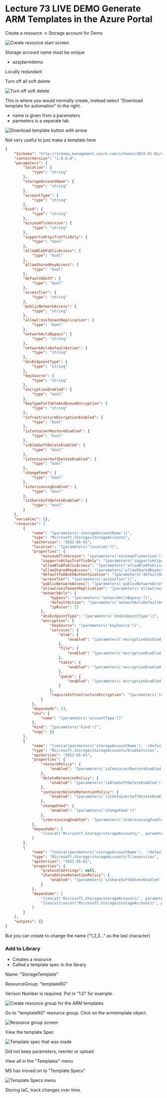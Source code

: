 # Lecture 73 LIVE DEMO Generate ARM Templates in the Azure Portal

Create a resource -> Storage account for Demo

![Create resource start screen](image-12.png)

Storage account name must be unique
* azsjdarmdemo

Locally redundant

Turn off all soft delete

![Turn off soft delete](image-13.png)

This is where you would normally create, instead select "Download template for automation" to the right.
* name is given from a parameters
* parmeters is a separate tab

![Download template button with arrow](image-14.png)

Not very useful to just make a template here

```json
{
    "$schema": "http://schema.management.azure.com/schemas/2015-01-01/deploymentTemplate.json#",
    "contentVersion": "1.0.0.0",
    "parameters": {
        "location": {
            "type": "string"
        },
        "storageAccountName": {
            "type": "string"
        },
        "accountType": {
            "type": "string"
        },
        "kind": {
            "type": "string"
        },
        "minimumTlsVersion": {
            "type": "string"
        },
        "supportsHttpsTrafficOnly": {
            "type": "bool"
        },
        "allowBlobPublicAccess": {
            "type": "bool"
        },
        "allowSharedKeyAccess": {
            "type": "bool"
        },
        "defaultOAuth": {
            "type": "bool"
        },
        "accessTier": {
            "type": "string"
        },
        "publicNetworkAccess": {
            "type": "string"
        },
        "allowCrossTenantReplication": {
            "type": "bool"
        },
        "networkAclsBypass": {
            "type": "string"
        },
        "networkAclsDefaultAction": {
            "type": "string"
        },
        "dnsEndpointType": {
            "type": "string"
        },
        "keySource": {
            "type": "string"
        },
        "encryptionEnabled": {
            "type": "bool"
        },
        "keyTypeForTableAndQueueEncryption": {
            "type": "string"
        },
        "infrastructureEncryptionEnabled": {
            "type": "bool"
        },
        "isContainerRestoreEnabled": {
            "type": "bool"
        },
        "isBlobSoftDeleteEnabled": {
            "type": "bool"
        },
        "isContainerSoftDeleteEnabled": {
            "type": "bool"
        },
        "changeFeed": {
            "type": "bool"
        },
        "isVersioningEnabled": {
            "type": "bool"
        },
        "isShareSoftDeleteEnabled": {
            "type": "bool"
        }
    },
    "variables": {},
    "resources": [
        {
            "name": "[parameters('storageAccountName')]",
            "type": "Microsoft.Storage/storageAccounts",
            "apiVersion": "2022-05-01",
            "location": "[parameters('location')]",
            "properties": {
                "minimumTlsVersion": "[parameters('minimumTlsVersion')]",
                "supportsHttpsTrafficOnly": "[parameters('supportsHttpsTrafficOnly')]",
                "allowBlobPublicAccess": "[parameters('allowBlobPublicAccess')]",
                "allowSharedKeyAccess": "[parameters('allowSharedKeyAccess')]",
                "defaultToOAuthAuthentication": "[parameters('defaultOAuth')]",
                "accessTier": "[parameters('accessTier')]",
                "publicNetworkAccess": "[parameters('publicNetworkAccess')]",
                "allowCrossTenantReplication": "[parameters('allowCrossTenantReplication')]",
                "networkAcls": {
                    "bypass": "[parameters('networkAclsBypass')]",
                    "defaultAction": "[parameters('networkAclsDefaultAction')]",
                    "ipRules": []
                },
                "dnsEndpointType": "[parameters('dnsEndpointType')]",
                "encryption": {
                    "keySource": "[parameters('keySource')]",
                    "services": {
                        "blob": {
                            "enabled": "[parameters('encryptionEnabled')]"
                        },
                        "file": {
                            "enabled": "[parameters('encryptionEnabled')]"
                        },
                        "table": {
                            "enabled": "[parameters('encryptionEnabled')]"
                        },
                        "queue": {
                            "enabled": "[parameters('encryptionEnabled')]"
                        }
                    },
                    "requireInfrastructureEncryption": "[parameters('infrastructureEncryptionEnabled')]"
                }
            },
            "dependsOn": [],
            "sku": {
                "name": "[parameters('accountType')]"
            },
            "kind": "[parameters('kind')]",
            "tags": {}
        },
        {
            "name": "[concat(parameters('storageAccountName'), '/default')]",
            "type": "Microsoft.Storage/storageAccounts/blobServices",
            "apiVersion": "2022-05-01",
            "properties": {
                "restorePolicy": {
                    "enabled": "[parameters('isContainerRestoreEnabled')]"
                },
                "deleteRetentionPolicy": {
                    "enabled": "[parameters('isBlobSoftDeleteEnabled')]"
                },
                "containerDeleteRetentionPolicy": {
                    "enabled": "[parameters('isContainerSoftDeleteEnabled')]"
                },
                "changeFeed": {
                    "enabled": "[parameters('changeFeed')]"
                },
                "isVersioningEnabled": "[parameters('isVersioningEnabled')]"
            },
            "dependsOn": [
                "[concat('Microsoft.Storage/storageAccounts/', parameters('storageAccountName'))]"
            ]
        },
        {
            "name": "[concat(parameters('storageAccountName'), '/default')]",
            "type": "Microsoft.Storage/storageAccounts/fileservices",
            "apiVersion": "2022-05-01",
            "properties": {
                "protocolSettings": null,
                "shareDeleteRetentionPolicy": {
                    "enabled": "[parameters('isShareSoftDeleteEnabled')]"
                }
            },
            "dependsOn": [
                "[concat('Microsoft.Storage/storageAccounts/', parameters('storageAccountName'))]",
                "[concat(concat('Microsoft.Storage/storageAccounts/', parameters('storageAccountName')), '/blobServices/default')]"
            ]
        }
    ],
    "outputs": {}
}
```

But you can create to change the name ("1,2,3..." as the last character)

### Add to Library
* Creates a resource
* Called a template spec in the library

Name: "StorageTemplate"

ResourceGroup: "templateRG"

Verison Number is required. Put in "1.0" for example.

![Create resource group for the ARM templates](image-16.png)

Go to "templateRG" resource group. Click on the armtemplate object.

![Resource group screen](image-17.png)

View the template Spec

![Template spec that was made](image-15.png)

Did not keep parameters, reenter or upload

View all in the "Templates" menu

MS has moved on to "Template Specs"

![Template Specs menu](image-18.png)

Storing IaC, track changes over time.
